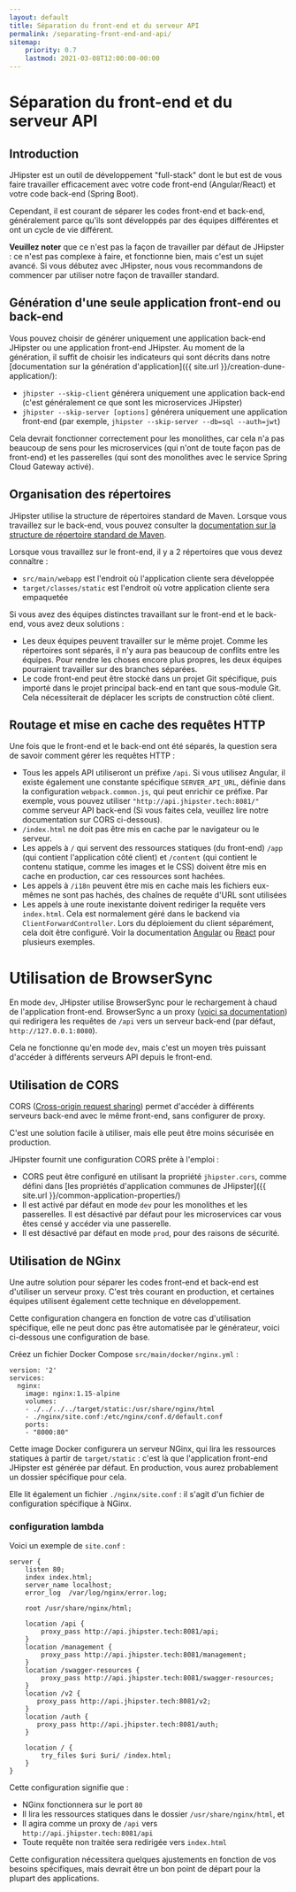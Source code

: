 ```yaml
---
layout: default
title: Séparation du front-end et du serveur API
permalink: /separating-front-end-and-api/
sitemap:
    priority: 0.7
    lastmod: 2021-03-08T12:00:00-00:00
---
```


# <i class="fa fa-unlink"></i> Séparation du front-end et du serveur API

## Introduction

JHipster est un outil de développement "full-stack" dont le but est de vous faire travailler efficacement avec votre code front-end (Angular/React) et votre code back-end (Spring Boot).

Cependant, il est courant de séparer les codes front-end et back-end, généralement parce qu'ils sont développés par des équipes différentes et ont un cycle de vie différent.

**Veuillez noter** que ce n'est pas la façon de travailler par défaut de JHipster : ce n'est pas complexe à faire, et fonctionne bien, mais c'est un sujet avancé. Si vous débutez avec JHipster, nous vous recommandons de commencer par utiliser notre façon de travailler standard.

## Génération d'une seule application front-end ou back-end

Vous pouvez choisir de générer uniquement une application back-end JHipster ou une application front-end JHipster. Au moment de la génération, il suffit de choisir les indicateurs qui sont décrits dans notre [documentation sur la génération d'application]({{ site.url }}/creation-dune-application/):

- `jhipster --skip-client` générera uniquement une application back-end (c'est généralement ce que sont les microservices JHipster)
- `jhipster --skip-server [options]` générera uniquement une application front-end (par exemple, `jhipster --skip-server --db=sql --auth=jwt`)

Cela devrait fonctionner correctement pour les monolithes, car cela n'a pas beaucoup de sens pour les microservices (qui n'ont de toute façon pas de front-end) et les passerelles (qui sont des monolithes avec le service Spring Cloud Gateway activé).

## Organisation des répertoires

JHipster utilise la structure de répertoires standard de Maven. Lorsque vous travaillez sur le back-end, vous pouvez consulter la [documentation sur la structure de répertoire standard de Maven](https://maven.apache.org/guides/introduction/introduction-to-the-standard-directory-layout.html).

Lorsque vous travaillez sur le front-end, il y a 2 répertoires que vous devez connaître :

- `src/main/webapp` est l'endroit où l'application cliente sera développée
- `target/classes/static` est l'endroit où votre application cliente sera empaquetée

Si vous avez des équipes distinctes travaillant sur le front-end et le back-end, vous avez deux solutions :

- Les deux équipes peuvent travailler sur le même projet. Comme les répertoires sont séparés, il n'y aura pas beaucoup de conflits entre les équipes. Pour rendre les choses encore plus propres, les deux équipes pourraient travailler sur des branches séparées.
- Le code front-end peut être stocké dans un projet Git spécifique, puis importé dans le projet principal back-end en tant que sous-module Git. Cela nécessiterait de déplacer les scripts de construction côté client.

## Routage et mise en cache des requêtes HTTP

Une fois que le front-end et le back-end ont été séparés, la question sera de savoir comment gérer les requêtes HTTP :

- Tous les appels API utiliseront un préfixe `/api`. Si vous utilisez Angular, il existe également une constante spécifique `SERVER_API_URL`, définie dans la configuration `webpack.common.js`, qui peut enrichir ce préfixe. Par exemple, vous pouvez utiliser `"http://api.jhipster.tech:8081/"` comme serveur API back-end (Si vous faites cela, veuillez lire notre documentation sur CORS ci-dessous).
- `/index.html` ne doit pas être mis en cache par le navigateur ou le serveur.
- Les appels à `/` qui servent des ressources statiques (du front-end) `/app` (qui contient l'application côté client) et `/content` (qui contient le contenu statique, comme les images et le CSS) doivent être mis en cache en production, car ces ressources sont hachées.
- Les appels à `/i18n` peuvent être mis en cache mais les fichiers eux-mêmes ne sont pas hachés, des chaînes de requête d'URL sont utilisées
- Les appels à une route inexistante doivent rediriger la requête vers `index.html`. Cela est normalement géré dans le backend via `ClientForwardController`. Lors du déploiement du client séparément, cela doit être configuré. Voir la documentation [Angular](https://angular.io/guide/deployment#server-configuration) ou [React](https://facebook.github.io/create-react-app/docs/deployment) pour plusieurs exemples.

# Utilisation de BrowserSync
En mode `dev`, JHipster utilise BrowserSync pour le rechargement à chaud de l'application front-end. BrowserSync a un proxy ([voici sa documentation](https://www.browsersync.io/docs/options#option-proxy)) qui redirigera les requêtes de `/api` vers un serveur back-end (par défaut, `http://127.0.0.1:8080`).

Cela ne fonctionne qu'en mode `dev`, mais c'est un moyen très puissant d'accéder à différents serveurs API depuis le front-end.

## Utilisation de CORS

CORS ([Cross-origin request sharing](https://wikipedia.org/wiki/Cross-origin_resource_sharing)) permet d'accéder à différents serveurs back-end avec le même front-end, sans configurer de proxy.

C'est une solution facile à utiliser, mais elle peut être moins sécurisée en production.

JHipster fournit une configuration CORS prête à l'emploi :

- CORS peut être configuré en utilisant la propriété `jhipster.cors`, comme défini dans [les propriétés d'application communes de JHipster]({{ site.url }}/common-application-properties/)
- Il est activé par défaut en mode `dev` pour les monolithes et les passerelles. Il est désactivé par défaut pour les microservices car vous êtes censé y accéder via une passerelle.
- Il est désactivé par défaut en mode `prod`, pour des raisons de sécurité.

## Utilisation de NGinx

Une autre solution pour séparer les codes front-end et back-end est d'utiliser un serveur proxy. C'est très courant en production, et certaines équipes utilisent également cette technique en développement.

Cette configuration changera en fonction de votre cas d'utilisation spécifique, elle ne peut donc pas être automatisée par le générateur, voici ci-dessous une configuration de base.

Créez un fichier Docker Compose `src/main/docker/nginx.yml` :

    version: '2'
    services:
      nginx:
        image: nginx:1.15-alpine
        volumes:
        - ./../../../target/static:/usr/share/nginx/html
        - ./nginx/site.conf:/etc/nginx/conf.d/default.conf
        ports:
        - "8000:80"

Cette image Docker configurera un serveur NGinx, qui lira les ressources statiques à partir de `target/static` : c'est là que l'application front-end JHipster est générée par défaut. En production, vous aurez probablement un dossier spécifique pour cela.

Elle lit également un fichier `./nginx/site.conf` : il s'agit d'un fichier de configuration spécifique à NGinx.
### configuration lambda
Voici un exemple de `site.conf` :

    server {
        listen 80;
        index index.html;
        server_name localhost;
        error_log  /var/log/nginx/error.log;

        root /usr/share/nginx/html;

        location /api {
            proxy_pass http://api.jhipster.tech:8081/api;
        }
        location /management {
            proxy_pass http://api.jhipster.tech:8081/management;
        }
        location /swagger-resources {
            proxy_pass http://api.jhipster.tech:8081/swagger-resources;
        }        
        location /v2 {
           proxy_pass http://api.jhipster.tech:8081/v2;
        }
        location /auth {
           proxy_pass http://api.jhipster.tech:8081/auth;
        }
 
        location / {
            try_files $uri $uri/ /index.html;
        }
    }

Cette configuration signifie que :

- NGinx fonctionnera sur le port `80`
- Il lira les ressources statiques dans le dossier `/usr/share/nginx/html`, et
- Il agira comme un proxy de `/api` vers `http://api.jhipster.tech:8081/api`
- Toute requête non traitée sera redirigée vers `index.html`

Cette configuration nécessitera quelques ajustements en fonction de vos besoins spécifiques, mais devrait être un bon point de départ pour la plupart des applications.